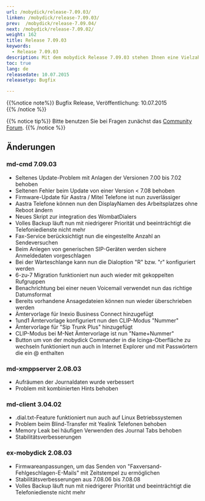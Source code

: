 ```yaml
---
url: /mobydick/release-7.09.03/
linken: /mobydick/release-7.09.03/
prev:  /mobydick/release-7.09.04/
next: /mobydick/release-7.09.02/
weight: 162
title: Release 7.09.03
keywords: 
  - Release 7.09.03
description: Mit dem mobydick Release 7.09.03 stehen Ihnen eine Vielzahl an neuen Funtionen zur Verfügung.
toc: true
lang: de
releasedate: 10.07.2015   
releasetyp: Bugfix

---
```


{{%notice note%}}
Bugfix Release, Veröffentlichung: 10.07.2015   
{{% /notice %}}

{{% notice tip%}}
Bitte benutzen Sie bei Fragen zunächst das [Community Forum](http://community.pascom.net/forum.php "Zu unserem Forum").
{{% /notice %}}

## Änderungen

### md-cmd 7.09.03

*   Seltenes Update-Problem mit Anlagen der Versionen 7.00 bis 7.02 behoben
*   Seltenen Fehler beim Update von einer Version < 7.08 behoben
*   Firmware-Update für Aastra / Mitel Telefone ist nun zuverlässiger
*   Aastra Telefone können nun den DisplayNamen des Arbeitsplatzes ohne Reboot ändern
*   Neues Skript zur integration des WombatDialers
*   Volles Backup läuft nun mit niedrigerer Priorität und beeinträchtigt die Telefoniedienste nicht mehr
*   Fax-Service berücksichtigt nun die eingestellte Anzahl an Sendeversuchen
*   Beim Anlegen von generischen SIP-Geräten werden sichere Anmeldedaten vorgeschlagen
*   Bei der Warteschlange kann nun die Dialoption "R" bzw. "r" konfiguriert werden
*   6-zu-7 Migration funktioniert nun auch wieder mit gekoppelten Rufgruppen
*   Benachrichtung bei einer neuen Voicemail verwendet nun das richtige Datumsformat
*   Bereits vorhandene Ansagedateien können nun wieder überschrieben werden
*   Ämtervorlage für Inexio Business Connect hinzugefügt
*   1und1 Ämtervorlage konfiguriert nun den CLIP-Modus "Nummer"
*   Ämtervorlage für "Sip Trunk Plus" hinzugefügt
*   CLIP-Modus bei M-Net Ämtervorlage ist nun "Name+Nummer"
*   Button um von der mobydick Commander in die Icinga-Oberfläche zu wechseln funktioniert nun auch in Internet Explorer und mit Passwörtern die ein @ enthalten  

### md-xmppserver 2.08.03

*   Aufräumen der Journaldaten wurde verbessert
*   Problem mit kombinierten Hints behoben

### md-client 3.04.02

*   .dial.txt-Feature funktioniert nun auch auf Linux Betriebssystemen
*   Problem beim Blind-Transfer mit Yealink Telefonen behoben
*   Memory Leak bei häufigen Verwenden des Journal Tabs behoben
*   Stabilitätsverbesserungen

### ex-mobydick 2.08.03

*   Firmwareanpassungen, um das Senden von "Faxversand-Fehlgeschlagen-E-Mails" mit Zeitstempel zu ermöglichen
*   Stabilitätsverbesserungen aus 7.08.06 bis 7.08.08
*   Volles Backup läuft nun mit niedrigerer Priorität und beeinträchtigt die Telefoniedienste nicht mehr